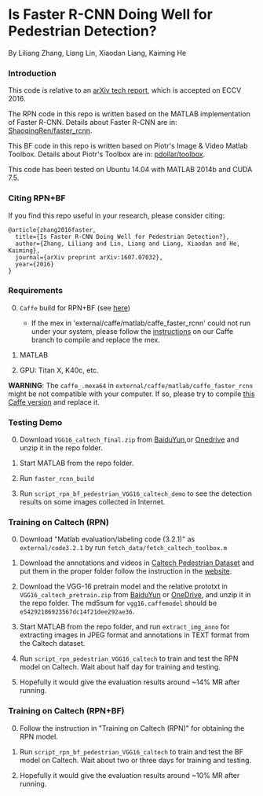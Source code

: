 # Is Faster R-CNN Doing Well for Pedestrian Detection?

By Liliang Zhang, Liang Lin, Xiaodan Liang, Kaiming He

### Introduction

This code is relative to an [arXiv tech report](https://arxiv.org/abs/1607.07032), which is accepted on ECCV 2016.

The RPN code in this repo is written based on the MATLAB implementation of Faster R-CNN. Details about Faster R-CNN are in: [ShaoqingRen/faster_rcnn](https://github.com/ShaoqingRen/faster_rcnn).

This BF code in this repo is written based on Piotr's Image & Video Matlab Toolbox. Details about Piotr's Toolbox are in: [pdollar/toolbox](https://github.com/pdollar/toolbox).

This code has been tested on Ubuntu 14.04 with MATLAB 2014b and CUDA 7.5.

### Citing RPN+BF

If you find this repo useful in your research, please consider citing:

    @article{zhang2016faster,
      title={Is Faster R-CNN Doing Well for Pedestrian Detection?},
      author={Zhang, Liliang and Lin, Liang and Liang, Xiaodan and He, Kaiming},
      journal={arXiv preprint arXiv:1607.07032},
      year={2016}
    }

### Requirements

0. `Caffe` build for RPN+BF (see [here](https://github.com/zhangliliang/caffe/tree/RPN_BF))
    - If the mex in 'external/caffe/matlab/caffe_faster_rcnn' could not run under your system, please follow the [instructions](https://github.com/zhangliliang/caffe/tree/RPN_BF) on our Caffe branch to compile and replace the mex.

0. MATLAB

0. GPU: Titan X, K40c, etc.


**WARNING**: The `caffe_.mexa64` in `external/caffe/matlab/caffe_faster_rcnn` might be not compatible with your computer. If so, please try to compile [this Caffe version](https://github.com/zhangliliang/caffe/tree/RPN_BF) and replace it. 

### Testing Demo

0. Download `VGG16_caltech_final.zip` from [BaiduYun](https://pan.baidu.com/s/1miNdKZe),or [Onedrive](https://1drv.ms/u/s!AgVYvWT--3HKhBgkVQkeMkLU_A5s) and unzip it in the repo folder.

0. Start MATLAB from the repo folder.

0. Run `faster_rcnn_build`

0. Run `script_rpn_bf_pedestrian_VGG16_caltech_demo` to see the detection results on some images collected in Internet.

### Training on Caltech (RPN)

0. Download "Matlab evaluation/labeling code (3.2.1)" as `external/code3.2.1` by run `fetch_data/fetch_caltech_toolbox.m`

0. Download the annotations and videos in [Caltech Pedestrian Dataset](http://www.vision.caltech.edu/Image_Datasets/CaltechPedestrians/datasets/USA/) and put them in the proper folder follow the instruction in the [website](http://www.vision.caltech.edu/Image_Datasets/CaltechPedestrians/).

0. Download the VGG-16 pretrain model and the relative prototxt in `VGG16_caltech_pretrain.zip` from [BaiduYun](http://pan.baidu.com/s/1hrALBus) or [OneDrive](https://1drv.ms/u/s!AAVYvWT--3HKhCY), and unzip it in the repo folder. The md5sum for `vgg16.caffemodel` should be `e54292186923567dc14f21dee292ae36`.

0. Start MATLAB from the repo folder, and run `extract_img_anno` for extracting images in JPEG format and annotations in TEXT format from the Caltech dataset.

0. Run `script_rpn_pedestrian_VGG16_caltech` to train and test the RPN model on Caltech. Wait about half day for training and testing.

0. Hopefully it would give the evaluation results around ~14% MR after running.   

### Training on Caltech (RPN+BF)

0. Follow the instruction in "Training on Caltech (RPN)" for obtaining the RPN model.

0. Run `script_rpn_bf_pedestrian_VGG16_caltech` to train and test the BF model on Caltech. Wait about two or three days for training and testing.

0. Hopefully it would give the evaluation results around ~10% MR after running.  


